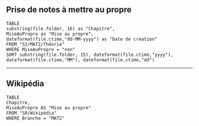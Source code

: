 
## Prise de notes à mettre au propre
```dataview
TABLE 
substring(file.folder, 16) as "Chapitre",
MiseAuPropre as "Mise au propre",
dateformat(file.ctime,"dd-MM-yyyy") as "Date de creation"
FROM "S2/MAT2/Théorie"
WHERE MiseAuPropre = "non"
SORT substring(file.folder, 15), dateformat(file.ctime,"yyyy"), dateformat(file.ctime,"MM"), dateformat(file.ctime,"dd")
```
---
## Wikipédia
```dataview
TABLE 
Chapitre,
MiseAuPropre AS "Mise au propre"
FROM "S0/Wikipédia"
WHERE Branche = "MAT2"
```

